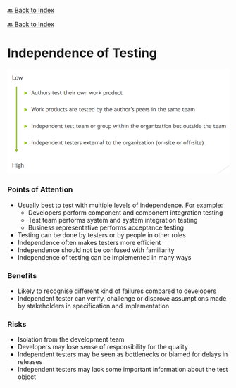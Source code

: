 [🔙 Back to Index](../index.md)

[🔙 Back to Index](../index.md)

# Independence of Testing
![image13.png](assets/image13.png)

### Points of Attention
* Usually best to test with multiple levels of independence. For example:
  * Developers perform component and component integration testing 
  * Test team performs system and system integration testing 
  * Business representative performs acceptance testing
* Testing can be done by testers or by people in other roles
* Independence often makes testers more efficient
* Independence should not be confused with familiarity
* Independence of testing can be implemented in many ways

### Benefits
* Likely to recognise different kind of failures compared to developers
* Independent tester can verify, challenge or disprove assumptions made by stakeholders in specification and implementation

### Risks
* Isolation from the development team
* Developers may lose sense of responsibility for the quality
* Independent testers may be seen as bottlenecks or blamed for delays in releases
* Independent testers may lack some important information about the test object